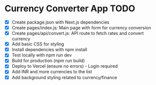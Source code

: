 # Currency Converter App TODO

- [x] Create package.json with Next.js dependencies
- [x] Create pages/index.js: Main page with form for currency conversion
- [x] Create pages/api/convert.js: API route to fetch rates and convert currency
- [x] Add basic CSS for styling
- [x] Install dependencies with npm install
- [x] Test locally with npm run dev
- [x] Build for production (npm run build)
- [x] Deploy to Vercel (ensure no errors) - Login required
- [x] Add INR and more currencies to the list
- [x] Add background styling related to currency/finance
